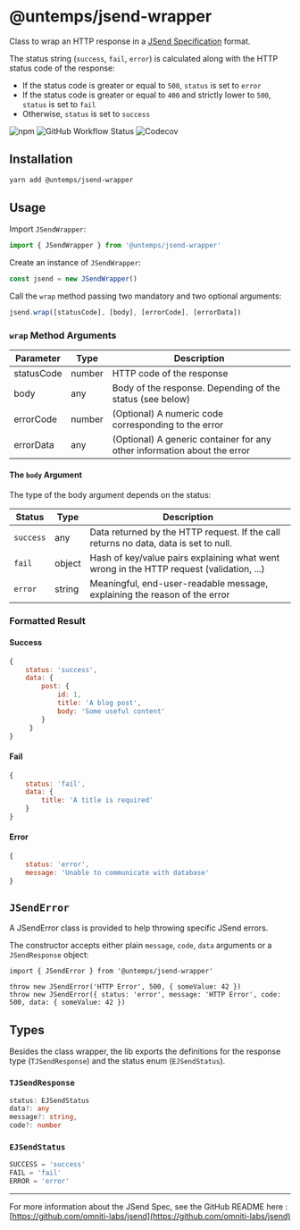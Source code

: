 # @untemps/jsend-wrapper

Class to wrap an HTTP response in a [JSend Specification](https://github.com/omniti-labs/jsend) format.

The status string (`success`, `fail`, `error`) is calculated along with the HTTP status code of the response:

-   If the status code is greater or equal to `500`, `status` is set to `error`
-   If the status code is greater or equal to `400` and strictly lower to `500`, `status` is set to `fail`
-   Otherwise, `status` is set to `success`

![npm](https://img.shields.io/npm/v/@untemps/jsend-wrapper?style=for-the-badge)
![GitHub Workflow Status](https://img.shields.io/github/workflow/status/untemps/jsend-wrapper/deploy?style=for-the-badge)
![Codecov](https://img.shields.io/codecov/c/github/untemps/jsend-wrapper?style=for-the-badge)

## Installation

```bash
yarn add @untemps/jsend-wrapper
```

## Usage

Import `JSendWrapper`:

```javascript
import { JSendWrapper } from '@untemps/jsend-wrapper'
```

Create an instance of `JSendWrapper`:

```javascript
const jsend = new JSendWrapper()
```

Call the `wrap` method passing two mandatory and two optional arguments:

```javascript
jsend.wrap([statusCode], [body], [errorCode], [errorData])
```

### `wrap` Method Arguments

| Parameter  | Type   | Description                                                              |
| ---------- | ------ | ------------------------------------------------------------------------ |
| statusCode | number | HTTP code of the response                                                |
| body       | any    | Body of the response. Depending of the status (see below)                |
| errorCode  | number | (Optional) A numeric code corresponding to the error                     |
| errorData  | any    | (Optional) A generic container for any other information about the error |

#### The `body` Argument

The type of the body argument depends on the status:

| Status    | Type   | Description                                                                              |
| --------- | ------ | ---------------------------------------------------------------------------------------- |
| `success` | any    | Data returned by the HTTP request. If the call returns no data, data is set to null.     |
| `fail`    | object | Hash of key/value pairs explaining what went wrong in the HTTP request (validation, ...) |
| `error`   | string | Meaningful, end-user-readable message, explaining the reason of the error                |

### Formatted Result

#### Success

```javascript
{
    status: 'success',
    data: {
        post: {
            id: 1,
            title: 'A blog post',
            body: 'Some useful content'
        }
     }
}
```

#### Fail

```javascript
{
    status: 'fail', 
    data: {
    	title: 'A title is required'
    }
}
```

#### Error

```javascript
{
    status: 'error', 
    message: 'Unable to communicate with database'
}
```

## `JSendError`

A JSendError class is provided to help throwing specific JSend errors.

The constructor accepts either plain `message`, `code`, `data` arguments or a `JSendResponse` object:

```
import { JSendError } from '@untemps/jsend-wrapper'

throw new JSendError('HTTP Error', 500, { someValue: 42 })
throw new JSendError({ status: 'error', message: 'HTTP Error', code: 500, data: { someValue: 42 })
```

## Types

Besides the class wrapper, the lib exports the definitions for the response type (`TJSendResponse`) and the status enum (`EJSendStatus`).

### `TJSendResponse`

```typescript
status: EJSendStatus
data?: any
message?: string,
code?: number
```

### `EJSendStatus`

```typescript
SUCCESS = 'success'
FAIL = 'fail'
ERROR = 'error'
```

---

For more information about the JSend Spec, see the GitHub README here : [https://github.com/omniti-labs/jsend](https://github.com/omniti-labs/jsend)
